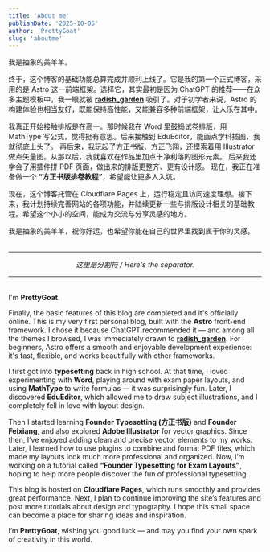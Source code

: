 ```yaml
---
title: 'About me'
publishDate: '2025-10-05'
author: 'PrettyGoat'
slug: 'aboutme'
---
```


我是抽象的美羊羊。

终于，这个博客的基础功能总算完成并顺利上线了。它是我的第一个正式博客，采用的是 Astro 这一前端框架。选择它，其实最初是因为 ChatGPT 的推荐——在众多主题模板中，我一眼就被 <a href="https://github.com/LuoYuXuanRyan/radish_garden" target="_blank"><strong>radish_garden</strong></a> 吸引了。对于初学者来说，Astro 的构建体验也相当友好，既能保持高性能，又能兼容多种前端框架，让人乐在其中。

我真正开始接触排版是在高一。那时候我在 Word 里鼓捣试卷排版，用 MathType 写公式，觉得挺有意思。后来接触到 EduEditor，能画点学科插图，我就彻底上头了。
再后来，我玩起了方正书版、方正飞翔，还摸索着用 Illustrator 做点矢量图。从那以后，我就喜欢在作品里加点干净利落的图形元素。
后来我还学会了用插件拼 PDF 页面，做出来的排版更整齐、更有设计感。
现在，我正在准备做一个 **“方正书版排卷教程”**，希望能让更多人入坑。

现在，这个博客托管在 Cloudflare Pages 上，运行稳定且访问速度理想。接下来，我计划持续完善网站的各项功能，并陆续更新一些与排版设计相关的基础教程。希望这个小小的空间，能成为交流与分享灵感的地方。

我是抽象的美羊羊，祝你好运，也希望你能在自己的世界里找到属于你的灵感。

<p style="margin:2rem 0;">

---

*<center> 这里是分割符 / Here's the separator. </center>*

---

<p style="margin:2rem 0;">

I'm **PrettyGoat**.

Finally, the basic features of this blog are completed and it's officially online. This is my very first personal blog, built with the **Astro** front-end framework. I chose it because ChatGPT recommended it — and among all the themes I browsed, I was immediately drawn to <a href="https://github.com/LuoYuXuanRyan/radish_garden" target="_blank"><strong>radish_garden</strong></a>. For beginners, Astro offers a smooth and enjoyable development experience: it's fast, flexible, and works beautifully with other frameworks.

I first got into **typesetting** back in high school. At that time, I loved experimenting with **Word**, playing around with exam paper layouts, and using **MathType** to write formulas — it was surprisingly fun. Later, I discovered **EduEditor**, which allowed me to draw subject illustrations, and I completely fell in love with layout design.

Then I started learning **Founder Typesetting (方正书版)** and **Founder Feixiang**, and also explored **Adobe Illustrator** for vector graphics. Since then, I’ve enjoyed adding clean and precise vector elements to my works. Later, I learned how to use plugins to combine and format PDF files, which made my layouts look much more professional and organized. Now, I’m working on a tutorial called **“Founder Typesetting for Exam Layouts”**, hoping to help more people discover the fun of professional typesetting.

This blog is hosted on **Cloudflare Pages**, which runs smoothly and provides great performance. Next, I plan to continue improving the site’s features and post more tutorials about design and typography. I hope this small space can become a place for sharing ideas and inspiration.

I’m **PrettyGoat**, wishing you good luck — and may you find your own spark of creativity in this world. 
